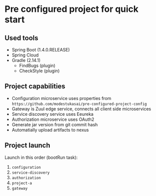 # Pre configured project for quick start

## Used tools
* Spring Boot (1.4.0.RELEASE)
* Spring Cloud
* Gradle (2.14.1)
  * FindBugs (plugin)
  * CheckStyle (plugin)

## Project capabilities
* Configuration microservice uses properties from `https://github.com/modestukasai/pre-configured-project-config`
* Gateway is Zuul edge service, connects all client side microservices
* Service discovery service uses Eeureka
* Authorization microservice uses OAuth2
* Generate jar version from git commit hash
* Automatially upload artifacts to nexus

## Project launch

Launch in this order (bootRun task):

1. `configuration`
2. `service-discovery`
3. `authorization` 
4. `project-a`
5. `gateway`

